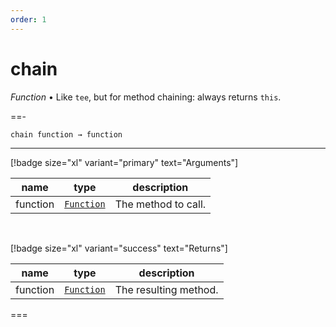 ```yaml
---
order: 1
---
```

# chain

_Function_ &bull; Like `tee`, but for method chaining: always returns `this`.


==- <pre><code>chain function &rarr; function</code></pre>
<hr>

[!badge size="xl" variant="primary" text="Arguments"]

| name | type | description |
|------|------|-------------|
|function|[`Function`][Function]|The method to call.|

<br>

[!badge size="xl" variant="success" text="Returns"]

| name | type | description |
|------|------|-------------|
|function|[`Function`][Function]|The resulting method.|



===




[Function]: https://developer.mozilla.org/en-US/docs/Web/JavaScript/Reference/Global_Objects/Function